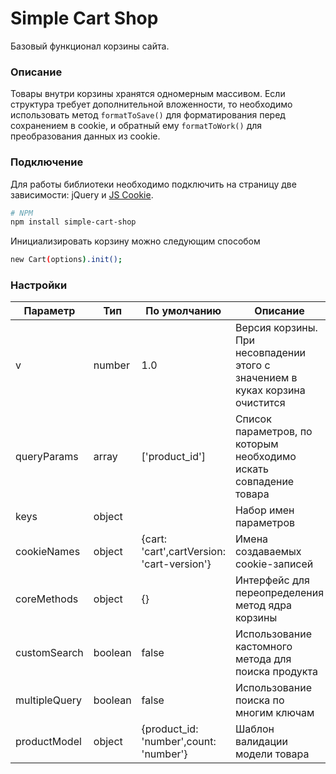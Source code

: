 Simple Cart Shop
================
Базовый функционал корзины сайта. 

### Описание
Товары внутри корзины хранятся одномерным массивом. Если структура требует дополнительной вложенности,
то необходимо использовать метод `formatToSave()` для форматирования перед сохранением в cookie,
и обратный ему `formatToWork()` для преобразования данных из cookie.



### Подключение
Для работы библиотеки необходимо подключить на страницу две зависимости: jQuery и [JS Cookie](https://github.com/js-cookie/js-cookie). 
```sh
# NPM
npm install simple-cart-shop
```
Инициализировать корзину можно следующим способом
``` sh
new Cart(options).init();
```

### Настройки

| Параметр      | Тип     | По умолчанию                               | Описание                                                                     |
|---------------|---------|--------------------------------------------|------------------------------------------------------------------------------|
| v             | number  | 1.0                                        | Версия корзины. При несовпадении этого с значением в куках корзина очистится |
| queryParams   | array   | ['product_id']                             | Список параметров, по которым необходимо искать совпадение товара            |
| keys          | object  |                                            | Набор имен параметров                                                        |
| cookieNames   | object  | {cart: 'cart',cartVersion: 'cart-version'} | Имена создаваемых cookie-записей                                             |
| coreMethods   | object  | {}                                         | Интерфейс для переопределения метод ядра корзины                             |
| customSearch  | boolean | false                                      | Использование кастомного метода для поиска продукта                          |
| multipleQuery | boolean | false                                      | Использование поиска по многим ключам                                        |
| productModel  | object  | {product_id: 'number',count: 'number'}     | Шаблон валидации модели товара                                               |
